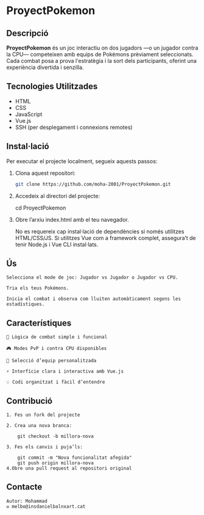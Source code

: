# ProyectPokemon

## Descripció

**ProyectPokemon** és un joc interactiu on dos jugadors —o un jugador contra la CPU— competeixen amb equips de Pokémons prèviament seleccionats. Cada combat posa a prova l'estratègia i la sort dels participants, oferint una experiència divertida i senzilla.

## Tecnologies Utilitzades

- HTML
- CSS
- JavaScript
- Vue.js
- SSH (per desplegament i connexions remotes)

## Instal·lació

Per executar el projecte localment, segueix aquests passos:

1. Clona aquest repositori:
   ```bash
   git clone https://github.com/moha-2001/ProyectPokemon.git

2. Accedeix al directori del projecte:

    cd ProyectPokemon
    
3. Obre l’arxiu index.html amb el teu navegador.

    No es requereix cap instal·lació de dependències si només utilitzes HTML/CSS/JS. Si utilitzes Vue com a framework complet, assegura’t de tenir Node.js i Vue CLI instal·lats.

## Ús

    Selecciona el mode de joc: Jugador vs Jugador o Jugador vs CPU.

    Tria els teus Pokémons.

    Inicia el combat i observa com lluiten automàticament segons les estadístiques.

## Característiques

    🧠 Lògica de combat simple i funcional

    🎮 Modes PvP i contra CPU disponibles

    👾 Selecció d’equip personalitzada

    ⚡ Interfície clara i interactiva amb Vue.js

    💡 Codi organitzat i fàcil d’entendre

## Contribució

    1. Fes un fork del projecte

    2. Crea una nova branca:

        git checkout -b millora-nova

    3. Fes els canvis i puja’ls:

        git commit -m "Nova funcionalitat afegida"
        git push origin millora-nova
    4.Obre una pull request al repositori original

## Contacte

    Autor: Mohammad
    ✉️ melbo@insdanielbalnxart.cat